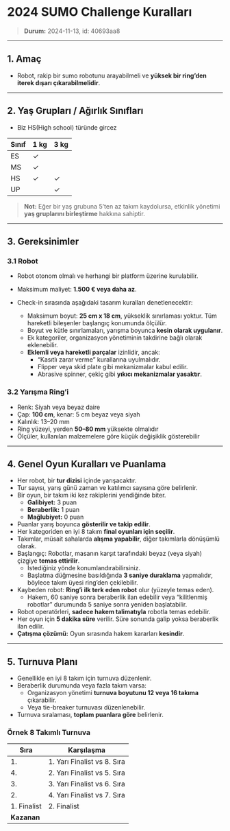 # 2024 SUMO Challenge Kuralları

> **Durum:** 2024-11-13, id: 40693aa8

---

## 1. Amaç
 
- Robot, rakip bir sumo robotunu arayabilmeli ve **yüksek bir ring’den iterek dışarı çıkarabilmelidir**.

---

## 2. Yaş Grupları / Ağırlık Sınıfları

- Biz HS(High school) türünde gircez

| Sınıf | 1 kg | 3 kg |
|-------|------|------|
| ES    | ✓    |      |
| MS    | ✓    |      |
| HS    | ✓    | ✓    |
| UP    |      | ✓    |

> **Not:** Eğer bir yaş grubuna 5’ten az takım kaydolursa, etkinlik yönetimi **yaş gruplarını birleştirme** hakkına sahiptir.

---

## 3. Gereksinimler

### 3.1 Robot

- Robot otonom olmalı ve herhangi bir platform üzerine kurulabilir.  
- Maksimum maliyet: **1.500 € veya daha az**.  
- Check-in sırasında aşağıdaki tasarım kuralları denetlenecektir:

  - Maksimum boyut: **25 cm x 18 cm**, yükseklik sınırlaması yoktur. Tüm hareketli bileşenler başlangıç konumunda ölçülür.  
  - Boyut ve kütle sınırlamaları, yarışma boyunca **kesin olarak uygulanır**.  
  - Ek kategoriler, organizasyon yönetiminin takdirine bağlı olarak eklenebilir.  
  - **Eklemli veya hareketli parçalar** izinlidir, ancak:  
    - “Kasıtlı zarar verme” kurallarına uyulmalıdır.  
    - Flipper veya skid plate gibi mekanizmalar kabul edilir.  
    - Abrasive spinner, çekiç gibi **yıkıcı mekanizmalar yasaktır**.

### 3.2 Yarışma Ring’i

- Renk: Siyah veya beyaz daire  
- Çap: **100 cm**, kenar: 5 cm beyaz veya siyah  
- Kalınlık: 13–20 mm  
- Ring yüzeyi, yerden **50–80 mm** yüksekte olmalıdır  
- Ölçüler, kullanılan malzemelere göre küçük değişiklik gösterebilir

---

## 4. Genel Oyun Kuralları ve Puanlama

- Her robot, bir **tur dizisi** içinde yarışacaktır.  
- Tur sayısı, yarış günü zaman ve katılımcı sayısına göre belirlenir.  
- Bir oyun, bir takım iki kez rakiplerini yendiğinde biter.  
  - **Galibiyet:** 3 puan  
  - **Beraberlik:** 1 puan  
  - **Mağlubiyet:** 0 puan  
- Puanlar yarış boyunca **gösterilir ve takip edilir**.  
- Her kategoriden en iyi 8 takım **final oyunları için seçilir**.  
- Takımlar, müsait sahalarda **alışma yapabilir**, diğer takımlarla dönüşümlü olarak.  
- Başlangıç: Robotlar, masanın karşıt tarafındaki beyaz (veya siyah) çizgiye **temas ettirilir**.  
  - İstediğiniz yönde konumlandırabilirsiniz.  
  - Başlatma düğmesine basıldığında **3 saniye duraklama** yapmalıdır, böylece takım üyesi ring’den çekilebilir.  
- Kaybeden robot: **Ring’i ilk terk eden robot** olur (yüzeyle temas eden).  
  - Hakem, 60 saniye sonra beraberlik ilan edebilir veya “kilitlenmiş robotlar” durumunda 5 saniye sonra yeniden başlatabilir.  
- Robot operatörleri, **sadece hakem talimatıyla** robotla temas edebilir.  
- Her oyun için **5 dakika süre** verilir. Süre sonunda galip yoksa beraberlik ilan edilir.  
- **Çatışma çözümü:** Oyun sırasında hakem kararları **kesindir**.

---

## 5. Turnuva Planı

- Genellikle en iyi 8 takım için turnuva düzenlenir.  
- Beraberlik durumunda veya fazla takım varsa:  
  - Organizasyon yönetimi **turnuva boyutunu 12 veya 16 takıma** çıkarabilir.  
  - Veya tie-breaker turnuvası düzenlenebilir.  
- Turnuva sıralaması, **toplam puanlara göre** belirlenir.  

### Örnek 8 Takımlı Turnuva

| Sıra | Karşılaşma |
|------|------------|
| 1.   | 1. Yarı Finalist vs 8. Sıra |
| 4.   | 2. Yarı Finalist vs 5. Sıra |
| 3.   | 3. Yarı Finalist vs 6. Sıra |
| 2.   | 4. Yarı Finalist vs 7. Sıra |
| 1. Finalist | 2. Finalist |
| **Kazanan** |  |

